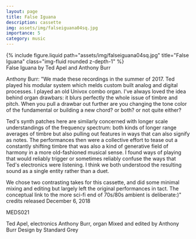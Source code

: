 ```yaml
---
layout: page
title: False Iguana
description: cassette
img: assets/img/falseiguana04sq.jpg
importance: 5
category: music
---
```


<div class="row">
    <div class="col-sm mt-3 mt-md-0">
        {% include figure.liquid path="assets/img/falseiguana04sq.jpg" title="False Iguana" class="img-fluid rounded z-depth-1" %}
    </div>
</div>
<div class="caption">
    False Iguana
by Ted Apel and Anthony Burr

</div>




Anthony Burr:
"We made these recordings in the summer of 2017. Ted played his modular system which melds custom built analog and digital processes. I played an old Univox combo organ. I've always loved the idea behind organ drawbars: it blurs perfectly the whole issue of timbre and pitch. When you pull a drawbar out further are you changing the tone color of the fundamental or building a new chord? or both? or not quite either?

Ted's synth patches here are similarly concerned with longer scale understandings of the frequency spectrum: both kinds of longer range averages of timbre but also pulling out features in ways that can also signify as notes. The performances then were a collective effort to tease out a constantly shifting timbre that was also a kind of generative field of harmony in a more old-fashioned musical sense. I found ways of playing that would reliably trigger or sometimes reliably confuse the ways that Ted's electronics were listening. I think we both understood the resulting sound as a single entity rather than a duet.

We chose two contrasting takes for this cassette, and did some minimal mixing and editing but largely left the original performances in tact. The conceptual link to the more sci-fi end of 70s/80s ambient is deliberate:)"
credits
released December 6, 2018

MEDS021

Ted Apel, electronics
Anthony Burr, organ
Mixed and edited by Anthony Burr
Design by Standard Grey





